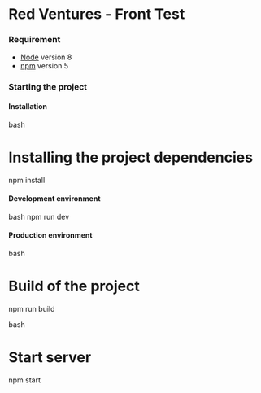 # Red Ventures - Front Test

### Requirement

- [Node](https://nodejs.org/en/) version 8
- [npm](https://www.npmjs.com/) version 5

### Starting the project

#### Installation

bash

# Installing the project dependencies

npm install

#### Development environment

bash
npm run dev

#### Production environment

bash

# Build of the project

npm run build

bash

# Start server

npm start
